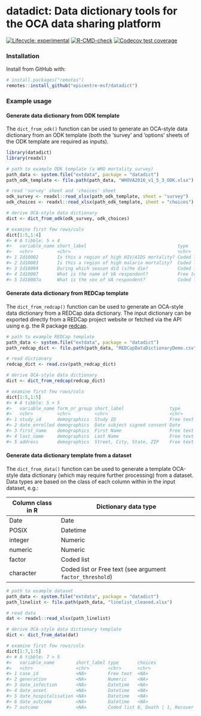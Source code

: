 
<!-- README.md is generated from README.Rmd. Please edit that file -->

# datadict: Data dictionary tools for the OCA data sharing platform

<!-- badges: start -->

[![Lifecycle:
experimental](https://img.shields.io/badge/lifecycle-experimental-orange.svg)](https://www.tidyverse.org/lifecycle/#experimental)
[![R-CMD-check](https://github.com/epicentre-msf/datadict/workflows/R-CMD-check/badge.svg)](https://github.com/epicentre-msf/datadict/actions)
[![Codecov test
coverage](https://codecov.io/gh/epicentre-msf/datadict/branch/main/graph/badge.svg)](https://codecov.io/gh/epicentre-msf/datadict?branch=main)
<!-- badges: end -->

### Installation

Install from GitHub with:

``` r
# install.packages("remotes")
remotes::install_github("epicentre-msf/datadict")
```

### Example usage

#### Generate data dictionary from ODK template

The `dict_from_odk()` function can be used to generate an OCA-style data
dictionary from an ODK template (both the ‘survey’ and ‘options’ sheets
of the ODK template are required as inputs).

``` r
library(datadict)
library(readxl)

# path to example ODK template (a WHO mortality survey)
path_data <- system.file("extdata", package = "datadict")
path_odk_template <- file.path(path_data, "WHOVA2016_v1_5_3_ODK.xlsx")

# read 'survey' sheet and 'choices' sheet
odk_survey <- readxl::read_xlsx(path_odk_template, sheet = "survey")
odk_choices <- readxl::read_xlsx(path_odk_template, sheet = "choices")

# derive OCA-style data dictionary
dict <- dict_from_odk(odk_survey, odk_choices)

# examine first few rows/cols
dict[1:5,1:4]
#> # A tibble: 5 × 4
#>   variable_name short_label                                  type       choices                                         
#>   <chr>         <chr>                                        <chr>      <chr>                                           
#> 1 Id10002       Is this a region of high HIV/AIDS mortality? Coded list high, High | low, Low | veryl, Very low         
#> 2 Id10003       Is this a region of high malaria mortality?  Coded list high, High | low, Low | veryl, Very low         
#> 3 Id10004       During which season did (s)he die?           Coded list wet, Wet | dry, Dry | DK, Doesn't know          
#> 4 Id10007       What is the name of VA respondent?           Free text  <NA>                                            
#> 5 Id10007a      What is the sex of VA respondent?            Coded list female, Female | male, Male | undetermined, Amb…
```

#### Generate data dictionary from REDCap template

The `dict_from_redcap()` function can be used to generate an OCA-style
data dictionary from a REDCap data dictionary. The input dictionary can
be exported directly from a REDCap project website or fetched via the
API using e.g. the R package
[redcap](https://github.com/epicentre-msf/redcap).

``` r
# path to example REDCap template
path_data <- system.file("extdata", package = "datadict")
path_redcap_dict <- file.path(path_data, "REDCapDataDictionaryDemo.csv")

# read dictionary
redcap_dict <- read.csv(path_redcap_dict)

# derive OCA-style data dictionary
dict <- dict_from_redcap(redcap_dict)

# examine first few rows/cols
dict[1:5,1:5]
#> # A tibble: 5 × 5
#>   variable_name form_or_group short_label                 type      choices
#>   <chr>         <chr>         <chr>                       <chr>     <chr>  
#> 1 study_id      demographics  Study ID                    Free text <NA>   
#> 2 date_enrolled demographics  Date subject signed consent Date      <NA>   
#> 3 first_name    demographics  First Name                  Free text <NA>   
#> 4 last_name     demographics  Last Name                   Free text <NA>   
#> 5 address       demographics  Street, City, State, ZIP    Free text <NA>
```

#### Generate data dictionary template from a dataset

The `dict_from_data()` function can be used to generate a template
OCA-style data dictionary (which may require further processing) from a
dataset. Data types are based on the class of each column within in the
input dataset, e.g.:

| Column class in R | Dictionary data type                                      |
|-------------------|-----------------------------------------------------------|
| Date              | Date                                                      |
| POSIX             | Datetime                                                  |
| integer           | Numeric                                                   |
| numeric           | Numeric                                                   |
| factor            | Coded list                                                |
| character         | Coded list or Free text (see argument `factor_threshold`) |

``` r
# path to example dataset
path_data <- system.file("extdata", package = "datadict")
path_linelist <- file.path(path_data, "linelist_cleaned.xlsx")

# read data
dat <- readxl::read_xlsx(path_linelist)

# derive OCA-style data dictionary template
dict <- dict_from_data(dat)

# examine first few rows/cols
dict[1:7,1:5]
#> # A tibble: 7 × 5
#>   variable_name        short_label type       choices               origin  
#>   <chr>                <chr>       <chr>      <chr>                 <chr>   
#> 1 case_id              <NA>        Free text  <NA>                  original
#> 2 generation           <NA>        Numeric    <NA>                  original
#> 3 date_infection       <NA>        Datetime   <NA>                  original
#> 4 date_onset           <NA>        Datetime   <NA>                  original
#> 5 date_hospitalisation <NA>        Datetime   <NA>                  original
#> 6 date_outcome         <NA>        Datetime   <NA>                  original
#> 7 outcome              <NA>        Coded list 0, Death | 1, Recover original
```
